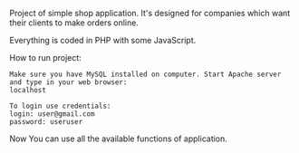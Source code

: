 Project of simple shop application. It's designed for companies which want their clients to make orders online.

Everything is coded in PHP with some JavaScript.

How to run project:

    Make sure you have MySQL installed on computer. Start Apache server and type in your web browser:
    localhost

    To login use credentials: 
    login: user@gmail.com 
    password: useruser
    
Now You can use all the available functions of application.
